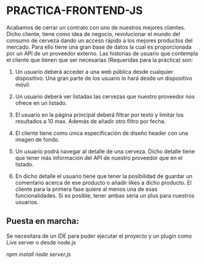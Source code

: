 # PRACTICA-FRONTEND-JS

Acabamos de cerrar un contrato con uno de nuestros mejores clientes. Dicho cliente, tiene como
idea de negocio, revolucionar el mundo del consumo de cerveza dando un acceso rápido a los
mejores productos del mercado. Para ello tiene una gran base de datos la cual es proporcionada
por un API de un proveedor externo.
Las historias de usuario que contempla el cliente que tienen que ser necesarias (Requeridas para
la práctica) son:

1. Un usuario deberá acceder a una web pública desde cualquier dispositivo. Una gran parte
de los usuario lo hará desde un dispositivo móvil.

2. Un usuario deberá ver listadas las cervezas que nuestro proveedor nos ofrece en un
listado.

3. El usuario en la página principal deberá filtrar por texto y limitar los resultados a 10 max.
Además de añadir otro filtro por fecha.

4. El cliente tiene como única especificación de diseño header con una imagen de fondo.

5. Un usuario podrá navegar al detalle de una cerveza. Dicho detalle tiene que tener más
información del API de nuestro proveedor que en el listado.

6. En dicho detalle el usuario tiene que tener la posibilidad de guardar un comentario acerca
de ese producto o añadir likes a dicho producto. El cliente para la primera fase quiere al
menos una de esas funcionalidades. Si es posible, tener ambas seria un plus para
nuestros usuarios.


## Puesta en marcha: 

Se necesitara de un IDE para poder ejecutar el proyecto y un plugin como Live server o desde node.js

*npm install*
*node server.js*